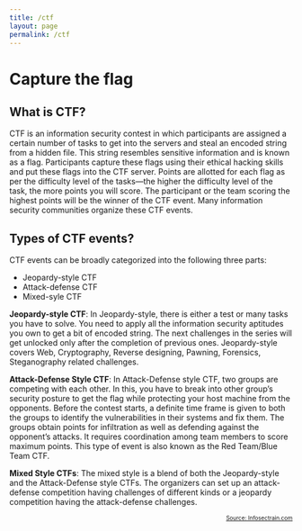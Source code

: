 ```yaml
---
title: /ctf
layout: page
permalink: /ctf
---
```


# Capture the flag

## What is CTF?

CTF is an information security contest in which participants are assigned a certain number of tasks to get into the servers and steal an encoded string from a hidden file. This string resembles sensitive information and is known as a flag. Participants capture these flags using their ethical hacking skills and put these flags into the CTF server.
Points are allotted for each flag as per the difficulty level of the tasks—the higher the difficulty level of the task, the more points you will score. The participant or the team scoring the highest points will be the winner of the CTF event. Many information security communities organize these CTF events.

## Types of CTF events?

CTF events can be broadly categorized into the following three parts:

- Jeopardy-style CTF
- Attack-defense CTF
- Mixed-syle CTF


**Jeopardy-style CTF**: In Jeopardy-style, there is either a test or many tasks you have to solve. You need to apply all the information security aptitudes you own to get a bit of encoded string. The next challenges in the series will get unlocked only after the completion of previous ones. Jeopardy-style covers Web, Cryptography, Reverse designing, Pawning, Forensics, Steganography related challenges.

**Attack-Defense Style CTF**: In Attack-Defense style CTF, two groups are competing with each other. In this, you have to break into other group’s security posture to get the flag while protecting your host machine from the opponents. Before the contest starts, a definite time frame is given to both the groups to identify the vulnerabilities in their systems and fix them. The groups obtain points for infiltration as well as defending against the opponent’s attacks. It requires coordination among team members to score maximum points. This type of event is also known as the Red Team/Blue Team CTF.

**Mixed Style CTFs**: The mixed style is a blend of both the Jeopardy-style and the Attack-Defense style CTFs. The organizers can set up an attack-defense competition having challenges of different kinds or a jeopardy competition having the attack-defense challenges.

<p style="text-align: right; font-size:10px"><a href="https://www.infosectrain.com/blog/a-beginners-guide-to-capture-the-flag-ctf-hacking/" target="_blank">Source: Infosectrain.com</a></p>
